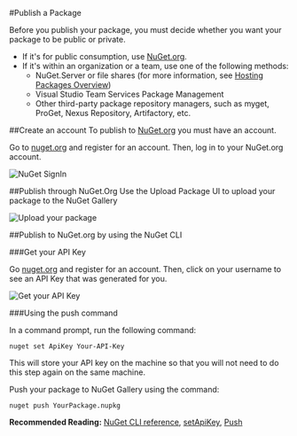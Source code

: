 #Publish a Package

Before you publish your package, you must decide whether you want your package to be public or private.

* If it's for public consumption, use [NuGet.org](https://www.nuget.org/packages/manage/upload).
* If it's within an organization or a team, use one of the following methods:
    * NuGet.Server or file shares (for more information, see [Hosting Packages Overview](/ndocs/host-packages/hosting-packages-overview))
	* Visual Studio Team Services Package Management
	* Other third-party package repository managers, such as myget, ProGet, Nexus Repository, Artifactory, etc.

##Create an account
To publish to [NuGet.org](https://www.nuget.org/packages/upload) you must have an account.

Go to [nuget.org](http://nuget.org/) and register for an account. Then, log in to your NuGet.org account.

![NuGet SignIn](/images/Create/publish_NuGetSignIn.PNG)

##Publish through NuGet.Org
Use the Upload Package UI to upload your package to the NuGet Gallery

![Upload your package](/images/Create/publish_UploadYourPackage.PNG)

##Publish to NuGet.org by using the NuGet CLI

###Get your API Key

Go [nuget.org](http://nuget.org/) and register for an account. Then, click on your username to see an API Key that was generated for you.

![Get your API Key](/images/Create/publish_NuGet-API-Key.PNG)

###Using the push command

In a command prompt, run the following command:

	nuget set ApiKey Your-API-Key

This will store your API key on the machine so that you will not need to do this step again on the same machine.

Push your package to NuGet Gallery using the command:

	nuget push YourPackage.nupkg

**Recommended Reading:** [NuGet CLI reference](/ndocs/tools/nuget-cli-reference), [setApiKey](/ndocs/tools/nuget-cli-reference#setapikey), [Push](/ndocs/tools/nuget-cli-reference#push)

